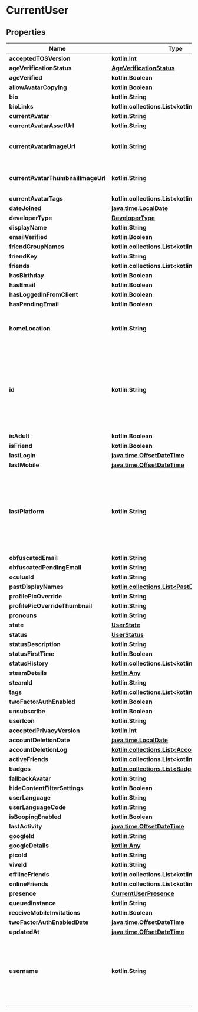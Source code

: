 
# CurrentUser

## Properties
Name | Type | Description | Notes
------------ | ------------- | ------------- | -------------
**acceptedTOSVersion** | **kotlin.Int** |  | 
**ageVerificationStatus** | [**AgeVerificationStatus**](AgeVerificationStatus.md) |  | 
**ageVerified** | **kotlin.Boolean** |  | 
**allowAvatarCopying** | **kotlin.Boolean** |  | 
**bio** | **kotlin.String** |  | 
**bioLinks** | **kotlin.collections.List&lt;kotlin.String&gt;** |  | 
**currentAvatar** | **kotlin.String** |  | 
**currentAvatarAssetUrl** | **kotlin.String** |  | 
**currentAvatarImageUrl** | **kotlin.String** | When profilePicOverride is not empty, use it instead. | 
**currentAvatarThumbnailImageUrl** | **kotlin.String** | When profilePicOverride is not empty, use it instead. | 
**currentAvatarTags** | **kotlin.collections.List&lt;kotlin.String&gt;** |  | 
**dateJoined** | [**java.time.LocalDate**](java.time.LocalDate.md) |  | 
**developerType** | [**DeveloperType**](DeveloperType.md) |  | 
**displayName** | **kotlin.String** |  | 
**emailVerified** | **kotlin.Boolean** |  | 
**friendGroupNames** | **kotlin.collections.List&lt;kotlin.String&gt;** | Always empty array. | 
**friendKey** | **kotlin.String** |  | 
**friends** | **kotlin.collections.List&lt;kotlin.String&gt;** |  | 
**hasBirthday** | **kotlin.Boolean** |  | 
**hasEmail** | **kotlin.Boolean** |  | 
**hasLoggedInFromClient** | **kotlin.Boolean** |  | 
**hasPendingEmail** | **kotlin.Boolean** |  | 
**homeLocation** | **kotlin.String** | WorldID be \&quot;offline\&quot; on User profiles if you are not friends with that user. | 
**id** | **kotlin.String** | A users unique ID, usually in the form of &#x60;usr_c1644b5b-3ca4-45b4-97c6-a2a0de70d469&#x60;. Legacy players can have old IDs in the form of &#x60;8JoV9XEdpo&#x60;. The ID can never be changed. | 
**isAdult** | **kotlin.Boolean** |  | 
**isFriend** | **kotlin.Boolean** |  | 
**lastLogin** | [**java.time.OffsetDateTime**](java.time.OffsetDateTime.md) |  | 
**lastMobile** | [**java.time.OffsetDateTime**](java.time.OffsetDateTime.md) |  | 
**lastPlatform** | **kotlin.String** | This can be &#x60;standalonewindows&#x60; or &#x60;android&#x60;, but can also pretty much be any random Unity verison such as &#x60;2019.2.4-801-Release&#x60; or &#x60;2019.2.2-772-Release&#x60; or even &#x60;unknownplatform&#x60;. | 
**obfuscatedEmail** | **kotlin.String** |  | 
**obfuscatedPendingEmail** | **kotlin.String** |  | 
**oculusId** | **kotlin.String** |  | 
**pastDisplayNames** | [**kotlin.collections.List&lt;PastDisplayName&gt;**](PastDisplayName.md) |  | 
**profilePicOverride** | **kotlin.String** |  | 
**profilePicOverrideThumbnail** | **kotlin.String** |  | 
**pronouns** | **kotlin.String** |  | 
**state** | [**UserState**](UserState.md) |  | 
**status** | [**UserStatus**](UserStatus.md) |  | 
**statusDescription** | **kotlin.String** |  | 
**statusFirstTime** | **kotlin.Boolean** |  | 
**statusHistory** | **kotlin.collections.List&lt;kotlin.String&gt;** |  | 
**steamDetails** | [**kotlin.Any**](.md) |  | 
**steamId** | **kotlin.String** |  | 
**tags** | **kotlin.collections.List&lt;kotlin.String&gt;** |  | 
**twoFactorAuthEnabled** | **kotlin.Boolean** |  | 
**unsubscribe** | **kotlin.Boolean** |  | 
**userIcon** | **kotlin.String** |  | 
**acceptedPrivacyVersion** | **kotlin.Int** |  |  [optional]
**accountDeletionDate** | [**java.time.LocalDate**](java.time.LocalDate.md) |  |  [optional]
**accountDeletionLog** | [**kotlin.collections.List&lt;AccountDeletionLog&gt;**](AccountDeletionLog.md) |  |  [optional]
**activeFriends** | **kotlin.collections.List&lt;kotlin.String&gt;** |  |  [optional]
**badges** | [**kotlin.collections.List&lt;Badge&gt;**](Badge.md) |  |  [optional]
**fallbackAvatar** | **kotlin.String** |  |  [optional]
**hideContentFilterSettings** | **kotlin.Boolean** |  |  [optional]
**userLanguage** | **kotlin.String** |  |  [optional]
**userLanguageCode** | **kotlin.String** |  |  [optional]
**isBoopingEnabled** | **kotlin.Boolean** |  |  [optional]
**lastActivity** | [**java.time.OffsetDateTime**](java.time.OffsetDateTime.md) |  |  [optional]
**googleId** | **kotlin.String** |  |  [optional]
**googleDetails** | [**kotlin.Any**](.md) |  |  [optional]
**picoId** | **kotlin.String** |  |  [optional]
**viveId** | **kotlin.String** |  |  [optional]
**offlineFriends** | **kotlin.collections.List&lt;kotlin.String&gt;** |  |  [optional]
**onlineFriends** | **kotlin.collections.List&lt;kotlin.String&gt;** |  |  [optional]
**presence** | [**CurrentUserPresence**](CurrentUserPresence.md) |  |  [optional]
**queuedInstance** | **kotlin.String** |  |  [optional]
**receiveMobileInvitations** | **kotlin.Boolean** |  |  [optional]
**twoFactorAuthEnabledDate** | [**java.time.OffsetDateTime**](java.time.OffsetDateTime.md) |  |  [optional]
**updatedAt** | [**java.time.OffsetDateTime**](java.time.OffsetDateTime.md) |  |  [optional]
**username** | **kotlin.String** | -| **DEPRECATED:** VRChat API no longer return usernames of other users. [See issue by Tupper for more information](https://github.com/pypy-vrc/VRCX/issues/429). |  [optional]



